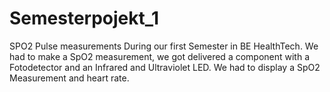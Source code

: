 # Semesterpojekt_1
SPO2 Pulse measurements
During our first Semester in BE HealthTech.
We had to make a SpO2 measurement, we got delivered a component with a Fotodetector and an Infrared and Ultraviolet LED.
We had to display a SpO2 Measurement and heart rate.

